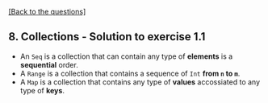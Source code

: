 [[Back to the questions]](../../08.%20Collections.md#exercise-1)

## 8. Collections - Solution to exercise 1.1

* An `Seq` is a collection that can contain any type of **elements** is a **sequential** order.
* A `Range` is a collection that contains a sequence of `Int` **from `n` to `m`**.
* A `Map` is a collection that contains any type of **values** accossiated to any type of **keys**.
